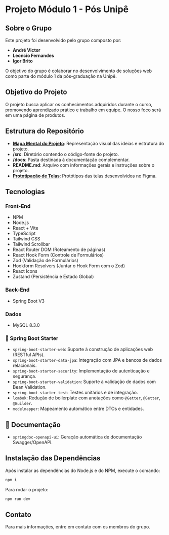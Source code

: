 # Projeto Módulo 1 - Pós Unipê

## Sobre o Grupo

Este projeto foi desenvolvido pelo grupo composto por:

- **André Victor**
- **Leoncio Fernandes**
- **Igor Brito**

O objetivo do grupo é colaborar no desenvolvimento de soluções web como parte do módulo 1 da pós-graduação na Unipê.

## Objetivo do Projeto

O projeto busca aplicar os conhecimentos adquiridos durante o curso, promovendo aprendizado prático e trabalho em equipe. O nosso foco será em uma página de produtos.

## Estrutura do Repositório

- **[Mapa Mental do Projeto](https://app.diagrams.net/#G1--8zr9GBEIFh3GSD9AB7gfeoXug8Bone#%7B%22pageId%22%3A%226ropLX-UfnTY3Pv98XNk%22%7D)**: Representação visual das ideias e estrutura do projeto.
- **/src**: Diretório contendo o código-fonte do projeto.
- **/docs**: Pasta destinada à documentação complementar.
- **README.md**: Arquivo com informações gerais e instruções sobre o projeto.
- **[Prototipação de Telas](https://www.figma.com/proto/YTVfmzQYvns3NYjtZ5w7VL/FinalSistemaDeEstoque?page-id=0%3A1&node-id=24-27&viewport=-585%2C1639%2C1.25&t=B0CWp36XDvY7biJW-1&scaling=scale-down&content-scaling=fixed)**: Protótipos das telas desenvolvidos no Figma.


## Tecnologias

### Front-End
- NPM
- Node.js
- React + Vite
- TypeScript
- Tailwind CSS
- Tailwind Scrollbar
- React Router DOM (Roteamento de páginas)
- React Hook Form (Controle de Formulários)
- Zod (Validação de Formulários)
- Hookform Resolvers (Juntar o Hook Form com o Zod)
- React Icons
- Zustand (Persistência e Estado Global)

### Back-End
- Spring Boot V3

### Dados
- MySQL 8.3.0

### 🌱 Spring Boot Starter
- `spring-boot-starter-web`: Suporte à construção de aplicações web (RESTful APIs).
- `spring-boot-starter-data-jpa`: Integração com JPA e bancos de dados relacionais.
- `spring-boot-starter-security`: Implementação de autenticação e segurança.
- `spring-boot-starter-validation`: Suporte à validação de dados com Bean Validation.
- `spring-boot-starter-test`: Testes unitários e de integração.
- `lombok`: Redução de boilerplate com anotações como `@Getter`, `@Setter`, `@Builder`.
- `modelmapper`: Mapeamento automático entre DTOs e entidades.

## 📄 Documentação

- `springdoc-openapi-ui`: Geração automática de documentação Swagger/OpenAPI.

## Instalação das Dependências

Após instalar as dependências do Node.js e do NPM, execute o comando:

```bash
npm i
```

Para rodar o projeto:

```bash
npm run dev
```

## Contato

Para mais informações, entre em contato com os membros do grupo.